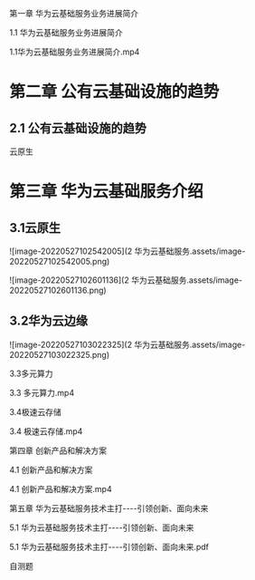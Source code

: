 第一章 华为云基础服务业务进展简介

1.1 华为云基础服务业务进展简介

1.1华为云基础服务业务进展简介.mp4

# 第二章 公有云基础设施的趋势



## 2.1 公有云基础设施的趋势

云原生



# 第三章 华为云基础服务介绍

## 3.1云原生

![image-20220527102542005](2 华为云基础服务.assets/image-20220527102542005.png)



![image-20220527102601136](2 华为云基础服务.assets/image-20220527102601136.png)





## 3.2华为云边缘

![image-20220527103022325](2 华为云基础服务.assets/image-20220527103022325.png)

3.3多元算力

3.3 多元算力.mp4

3.4极速云存储

3.4 极速云存储.mp4

第四章 创新产品和解决方案

4.1 创新产品和解决方案

4.1 创新产品和解决方案.mp4

第五章 华为云基础服务技术主打----引领创新、面向未来

5.1 华为云基础服务技术主打----引领创新、面向未来

5.1 华为云基础服务技术主打----引领创新、面向未来.pdf

自测题